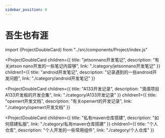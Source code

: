 ```yaml
---
sidebar_position: 0
---
```


# 吾生也有涯

<!-- ![](https://kepu.ustc.edu.cn/_upload/article/images/7e/5a/c91b2adc42dd95813403f79bc5b7/f8326d6e-1185-40ff-828c-96ec8f6dbf14.png) -->

<!-- ```jsx
import {ProjectCard} from "../src/components/Project/index.js"

<ProjectCard link="./openwrt-doc/deploy_uboot">测试</ProjectCard>
```
-->
import {ProjectDoubleCard} from "../src/components/Project/index.js"

<ProjectDoubleCard
    children={{
        title: "jetsonnano开发笔记",
        description: "有关jetson nano开发的一些笔记内容够",
        link: "./category/jetsonnano开发笔记"
    }}
    children1={{
        title: "android开发笔记",
        description: "记录遇到的一些android开发问题",
        link: "./category/android开发笔记"
    }}
></ProjectDoubleCard>
<ProjectDoubleCard
    children={{
        title: "A133开发记录",
        description: "滴滴项目A133开发板的开发合集",
        link: "./category/A133开发记录"
    }}
    children1={{
        title: "openwrt开发文档",
        description: "有关openwrt的开发记录",
        link: "./category/openwrt开发文档"
    }}
></ProjectDoubleCard>

<ProjectDoubleCard
    children={{
        title: "私有maven仓库搭建",
        description: "如何搭建私服",
        link: "./category/私有maven仓库搭建"
    }}
    children1={{
        title: "个人仓库",
        description: "个人开发的一些常用组件",
        link: "./category/个人仓库"
    }}
></ProjectDoubleCard>

<!-- 庄子曰：吾生也有涯，而知也无涯。以有涯随无涯，殆已！已而为知者，殆而已矣！为善无近名，为恶无近刑，缘督以为经，可以保身，可以全生，可以养亲，可以尽年。

子夏曰：日知其所亡，月无忘其所能，可谓好学也已矣。

子曰：学而时习之，不亦乐乎

老子曰：合抱之木，生于毫末；九层之台，起于累土；千里之行，始于足下 -->